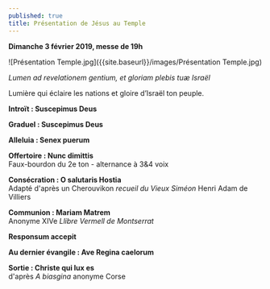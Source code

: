 ```yaml
---
published: true
title: Présentation de Jésus au Temple
---
```

**Dimanche 3 février 2019, messe de 19h**

![Présentation Temple.jpg]({{site.baseurl}}/images/Présentation Temple.jpg)


*Lumen ad revelationem gentium, et gloriam plebis tuæ Israël*  

Lumière qui éclaire les nations et gloire d’Israël ton peuple.

**Introït : Suscepimus Deus**

**Graduel : Suscepimus Deus**

**Alleluia : Senex puerum**

**Offertoire : Nunc dimittis**  
Faux-bourdon du 2e ton - alternance à 3&4 voix

**Consécration : O salutaris Hostia**  
Adapté d'après un Cherouvikon *recueil du Vieux Siméon* Henri Adam de Villiers

**Communion : Mariam Matrem**  
Anonyme XIVe *Llibre Vermell de Montserrat*

**Responsum accepit**  

**Au dernier évangile : Ave Regina caelorum**

**Sortie : Christe qui lux es**  
d'après *A biasgina* anonyme Corse
